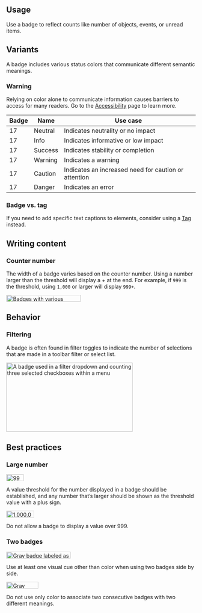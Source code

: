 ## Usage

Use a badge to reflect counts like number of objects, events, or unread items.

## Variants

A badge includes various status colors that communicate different semantic
meanings.

<rh-alert state="warning">
  <h3 slot="header">Warning</h3>
  <p>Relying on color alone to communicate information causes barriers to access 
  for many readers. Go to the <a href="../accessibility/">Accessibility</a> page to learn more.</p>
</rh-alert>

<rh-table>

| Badge                                   | Name    | Use case                                             |
| --------------------------------------- | ------- | ---------------------------------------------------- |
| <rh-badge>17</rh-badge>                 | Neutral | Indicates neutrality or no impact                    |
| <rh-badge state="info">17</rh-badge>    | Info    | Indicates informative or low impact                  |
| <rh-badge state="success">17</rh-badge> | Success | Indicates stability or completion                    |
| <rh-badge state="warning">17</rh-badge> | Warning | Indicates a warning                                  |
| <rh-badge state="caution">17</rh-badge> | Caution | Indicates an increased need for caution or attention |
| <rh-badge state="danger">17</rh-badge>  | Danger  | Indicates an error                                   |

</rh-table>

### Badge vs. tag

If you need to add specific text captions to elements, consider using a
[Tag](/elements/tag) instead.

## Writing content

### Counter number

The width of a badge varies based on the counter number. Using a number larger
than the threshold will display a + at the end. For example, if `999` is the
threshold, using `1,000` or larger will display `999+`.

<uxdot-example width-adjustment="198px">
  <img alt="Badges with various counter numbers; from left to right, a badge with 1, a badge with 50, a badge with 500, and a badge with 999+"
       src="../badge-counter-number.svg"
       width="198"
       height="18">
</uxdot-example>

## Behavior

### Filtering

A badge is often found in filter toggles to indicate the number of selections
that are made in a toolbar filter or select list.

<uxdot-example color-palette="lightest" width-adjustment="336px">
  <img alt="A badge used in a filter dropdown and counting three selected checkboxes within a menu"
       src="../badge-filtering.png"
       width="336"
       height="184">
</uxdot-example>

## Best practices

### Large number

<div class="grid sm-two-columns">
  <uxdot-best-practice variant="do">
    <uxdot-example width-adjustment="46px" slot="image">
      <img alt="999+ in a gray badge"
           src="../badge-best-practices-large-number-do.svg"
           width="46"
           height="18">
    </uxdot-example>
    <p>A value threshold for the number displayed in a badge should be established, and any number that’s larger should be shown as the threshold value with a plus sign.</p>
  </uxdot-best-practice>

  <uxdot-best-practice variant="dont">
    <uxdot-example width-adjustment="74px" slot="image">
      <img alt="1,000,000 in a gray badge"
           src="../badge-best-practices-large-number-dont.svg"
           width="74"
           height="18">
    </uxdot-example>
    <p>Do not allow a badge to display a value over 999.</p>
  </uxdot-best-practice>
</div>

### Two badges

<div class="grid sm-two-columns">
  <uxdot-best-practice variant="do">
    <uxdot-example color-palette="lightest" width-adjustment="171px" slot="image">
      <img alt="Gray badge labeled as 'Unread' and yellow badge labeled as 'Flagged'"
           src="../badge-best-practices-two-badges-do.svg"
           width="171"
           height="18">
    </uxdot-example>
    <p>Use at least one visual cue other than color when using two badges side by side.</p>
  </uxdot-best-practice>

  <uxdot-best-practice variant="dont">
    <uxdot-example color-palette="lightest" width-adjustment="85px" slot="image">
      <img alt="Gray badge next to yellow badge"
           src="../badge-best-practices-two-badges-dont.svg"
           width="85"
           height="18">
    </uxdot-example>
    <p>Do not use only color to associate two consecutive badges with two different meanings.</p>
  </uxdot-best-practice>
</div>
